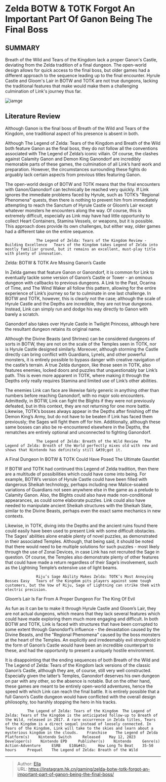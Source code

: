 # Zelda BOTW &amp; TOTK Forgot An Important Part Of Ganon Being The Final Boss


## SUMMARY 



  Breath of the Wild and Tears of the Kingdom lack a proper Ganon&#39;s Castle, deviating from the Zelda tradition of a final dungeon.   The open-world design allows for quick access to the final boss, but older games had a different approach to the sequence leading up to the final encounter.   Hyrule Castle and Gloom&#39;s Lair in BOTW and TOTK are not true dungeons, lacking the traditional features that make would make them a challenging culmination of Link&#39;s journey thus far.  

![iamge](https://static1.srcdn.com/wordpress/wp-content/uploads/2024/01/zelda-botw-totk-forgot-an-important-part-of-ganon-being-the-final-boss.jpg)

## Literature Review

Although Ganon is the final boss of Breath of the Wild and Tears of the Kingdom, one traditional aspect of his presence is absent in both.




Although The Legend of Zelda: Tears of the Kingdom and Breath of the Wild both feature Ganon as the final boss, they do not follow all the conventions associated with The Legend of Zelda’s iconic villain. Of course, the clashes against Calamity Ganon and Demon King Ganondorf are incredibly memorable parts of these games, the culmination of all Link’s hard work and preparation. However, the circumstances surrounding these fights do arguably lack certain aspects from previous titles featuring Ganon.




The open-world design of BOTW and TOTK means that the final encounters with Ganon/Ganondorf can technically be reached very quickly. If Link ignores the immediate problems faced by Hyrule, such as TOTK’s &#34;Regional Phenomena&#34; quests, then there is nothing to prevent him from immediately attempting to reach the Sanctum of Hyrule Castle or Gloom’s Lair except whatever monsters he encounters along the way. Of course, this is extremely difficult, especially as Link may have had little opportunity to collect Heart Containers, Stamina Vessels, or weapons, but it is possible. This approach does provide its own challenges, but either way, older games had a different take on the entire sequence.

                  The Legend of Zelda: Tears of the Kingdom Review - Building Excellence   Tears of the Kingdom takes Legend of Zelda into mostly familiar ground, but it remains an excellent, must-play title with plenty of innovation.   


 Zelda: BOTW &amp; TOTK Are Missing Ganon’s Castle 
          




In Zelda games that feature Ganon or Ganondorf, it is common for Link to eventually tackle some version of Ganon’s Castle or Tower - an ominous dungeon with callbacks to previous dungeons. A Link to the Past, Ocarina of Time, and The Wind Waker all follow this pattern, allowing for the entire experience of Link’s journey so far to culminate in one last challenge. In BOTW and TOTK, however, this is clearly not the case; although the scale of Hyrule Castle and the Depths are incredible, they are not true dungeons. Instead, Link can simply run and dodge his way directly to Ganon with barely a scratch.



Ganondorf also takes over Hyrule Castle in Twilight Princess, although here the resultant dungeon retains its original name.




Although the Divine Beasts (and Shrines) can be considered dungeons of sorts in BOTW, they are not on the scale of the Temples seen in TOTK, nor is Hyrule Castle designed similarly. Moreover, although storming the Castle directly can bring conflict with Guardians, Lynels, and other powerful monsters, it is entirely possible to bypass danger with creative navigation of the castle’s terrain. A true Zelda dungeon, like those seen in TOTK, also features enemies, locked doors and puzzles that unquestionably bar Link’s path. This is even more apparent in TOTK, where making it through the Depths only really requires Stamina and limited use of Link’s other abilities.




The enemies Link can face are likewise fairly generic in anything other than numbers before reaching Ganondorf, with no major solo encounters. Admittedly, in BOTW, Link can fight the Blights if they were not previously defeated, but in this context, they are not returning for one more battle. Likewise, TOTK’s bosses always appear in the Depths after finishing off the Demon King’s Army, but do not have to be beaten if Link has faced them previously; the Sages will fight them off for him. Additionally, although these same bosses can also be re-encountered elsewhere in the Depths, the rematches are entirely optional and unconnected to fighting Ganondorf.

                  The Legend of Zelda: Breath of the Wild Review   The Legend of Zelda: Breath of the World perfectly mixes old with new and shows that Nintendo has definitely still &#39;got it.   



 A Final Dungeon In BOTW &amp; TOTK Could Have Posed The Ultimate Gauntlet 
          




If BOTW and TOTK had continued this Legend of Zelda tradition, then there are a multitude of possibilities which could have come into being. For example, BOTW’s version of Hyrule Castle could have been filled with dangerous Sheikah technology, perhaps including new Malice-soaked variations of Guardians not seen anywhere else in the game as a prelude to Calamity Ganon. Also, the Blights could also have made non-conditional appearances, as could some elaborate puzzles. Link could also have needed to manipulate ancient Sheikah structures with the Sheikah Slate, similar to the Divine Beasts, perhaps even the exact same mechanics in new contexts.

Likewise, in TOTK, diving into the Depths and the ancient ruins found there could easily have been used to present Link with some difficult obstacles. The Sages’ abilities alone enable plenty of novel puzzles, as demonstrated in their associated Temples. Although, that being said, it should be noted that there would need to be multiple solutions for such puzzles - most likely through the use of Zonai Devices, in case Link has not recruited the Sage in question. Of course, the Temples also demonstrate plenty of other features that could have made a return regardless of their Sage’s involvement, such as the Lightning Temple’s extensive use of light beams.




                  Riju’s Sage Ability Makes Zelda: TOTK’s Most Annoying Bosses Easy   Tears of the Kingdom pits players against some tough customers, but the Vow of Riju, Sage of Lightning can strike them with electric precision.   



 Gloom’s Lair Is Far From A Proper Dungeon For The King Of Evil 
         

As fun as it can be to make it through Hyrule Castle and Gloom’s Lair, they are not actual dungeons, which means that they lack several features which could have made exploring them much more engaging and difficult. In both BOTW and TOTK, Link is faced with structures that have been corrupted to some extent through Ganondorf’s influence - the devastation caused by the Divine Beasts, and the &#34;Regional Phenomena&#34; caused by the boss monsters at the heart of the Temples. An explicitly and irredeemably evil stronghold in the form of Ganon’s Castle would have been an incredible counterpart to these, and had the opportunity to present a uniquely hostile environment.




It is disappointing that the ending sequences of both Breath of the Wild and The Legend of Zelda: Tears of the Kingdom lack versions of the classic Ganon’s Castle, although they are, of course, still very well constructed. Especially given the latter’s Temples, Ganondorf deserves his own dungeon on par with any other, so the absence is notable. But on the other hand, these games are meant to be entirely open-world adventures, hence the speed with which Link can reach the final battle. It is entirely possible that a full Ganon’s Castle dungeon would have conflicted with the overall design philosophy, too harshly stopping the hero in his tracks.

              The Legend of Zelda: Tears of the Kingdom  The Legend of Zelda: Tears of the Kingdom is the anticipated follow-up to Breath of the Wild, released in 2017. A rare occurrence in Zelda titles, Tears of the Kingdom is a direct sequel instead of loosely connected. In Tears of the Kingdom, Link will take to the skies and learn about a mysterious kingdom in the clouds.    Franchise    The Legend of Zelda     Platform(s)    Nintendo Switch     Released    May 12, 2023     Developer(s)    Nintendo EPD     Publisher(s)    Nintendo     Genre(s)    Action-Adventure     ESRB    E10&#43;     How Long To Beat    35-50 hours     Prequel    The Legend of Zelda: Breath of the Wild      


---

> Author: [Ella](https://instagram.hk.cn/)  
> URL: https://instagram.hk.cn/gaming/zelda-botw-totk-forgot-an-important-part-of-ganon-being-the-final-boss/  

